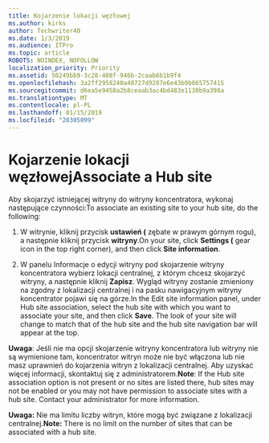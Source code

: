 ```yaml
---
title: Kojarzenie lokacji węzłowej
ms.author: kirks
author: Techwriter40
ms.date: 1/3/2019
ms.audience: ITPro
ms.topic: article
ROBOTS: NOINDEX, NOFOLLOW
localization_priority: Priority
ms.assetid: 50249bb9-3c28-408f-946b-2caab6b1b9f4
ms.openlocfilehash: 3a2ff2958240a48727d9287e6e43b9b065757415
ms.sourcegitcommit: d6ea5e9458a2b8ceaab3ac4bd483e1130b9a398a
ms.translationtype: MT
ms.contentlocale: pl-PL
ms.lasthandoff: 01/15/2019
ms.locfileid: "28305099"
---
```

# <a name="associate-a-hub-site"></a><span data-ttu-id="ad1eb-102">Kojarzenie lokacji węzłowej</span><span class="sxs-lookup"><span data-stu-id="ad1eb-102">Associate a Hub site</span></span>

<span data-ttu-id="ad1eb-103">Aby skojarzyć istniejącej witryny do witryny koncentratora, wykonaj następujące czynności:</span><span class="sxs-lookup"><span data-stu-id="ad1eb-103">To associate an existing site to your hub site, do the following:</span></span>
  
1. <span data-ttu-id="ad1eb-104">W witrynie, kliknij przycisk **ustawień (** zębate w prawym górnym rogu), a następnie kliknij przycisk **witryny**.</span><span class="sxs-lookup"><span data-stu-id="ad1eb-104">On your site, click **Settings (** gear icon in the top right corner), and then click **Site information**.</span></span> 
    
2. <span data-ttu-id="ad1eb-p101">W panelu Informacje o edycji witryny pod skojarzenie witryny koncentratora wybierz lokacji centralnej, z którym chcesz skojarzyć witryny, a następnie kliknij **Zapisz**. Wygląd witryny zostanie zmieniony na zgodny z lokalizacji centralnej i na pasku nawigacyjnym witryny koncentrator pojawi się na górze.</span><span class="sxs-lookup"><span data-stu-id="ad1eb-p101">In the Edit site information panel, under Hub site association, select the hub site with which you want to associate your site, and then click **Save**. The look of your site will change to match that of the hub site and the hub site navigation bar will appear at the top.</span></span> 
    
 <span data-ttu-id="ad1eb-p102">**Uwaga**: Jeśli nie ma opcji skojarzenie witryny koncentratora lub witryny nie są wymienione tam, koncentrator witryn może nie być włączona lub nie masz uprawnień do kojarzenia witryn z lokalizacji centralnej. Aby uzyskać więcej informacji, skontaktuj się z administratorem.</span><span class="sxs-lookup"><span data-stu-id="ad1eb-p102">**Note**: If the Hub site association option is not present or no sites are listed there, hub sites may not be enabled or you may not have permission to associate sites with a hub site. Contact your administrator for more information.</span></span> 
  
 <span data-ttu-id="ad1eb-109">**Uwaga:** Nie ma limitu liczby witryn, które mogą być związane z lokalizacji centralnej.</span><span class="sxs-lookup"><span data-stu-id="ad1eb-109">**Note:** There is no limit on the number of sites that can be associated with a hub site.</span></span> 
  

